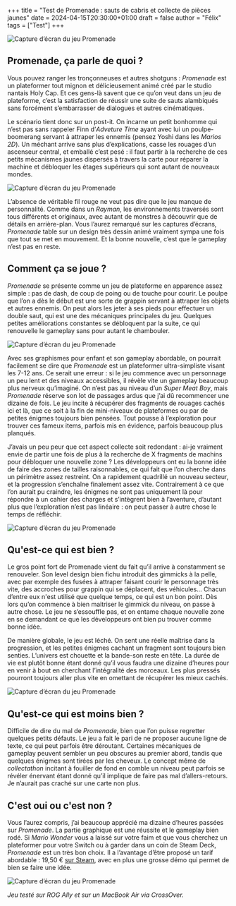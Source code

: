 +++
title = "Test de Promenade : sauts de cabris et collecte de pièces jaunes"
date = 2024-04-15T20:30:00+01:00
draft = false
author = "Félix"
tags = ["Test"]
+++ 

![Capture d’écran du jeu Promenade](011.png "Ça va poulper.")

## Promenade, ça parle de quoi ?

Vous pouvez ranger les tronçonneuses et autres shotguns : *Promenade* est un plateformer tout mignon et délicieusement animé créé par le studio nantais Holy Cap. Et ces gens-là savent que ce qu’on veut dans un jeu de plateforme, c’est la satisfaction de réussir une suite de sauts alambiqués sans forcément s’embarrasser de dialogues et autres cinématiques.

Le scénario tient donc sur un post-it. On incarne un petit bonhomme qui n’est pas sans rappeler Finn d’*Adveture Time* ayant avec lui un poulpe-boomerang servant à attraper les ennemis (pensez Yoshi dans les *Marios 2D*). Un méchant arrive sans plus d’explications, casse les rouages d’un ascenseur central, et emballé c’est pesé : il faut partir à la recherche de ces petits mécanismes jaunes dispersés à travers la carte pour réparer la machine et débloquer les étages supérieurs qui sont autant de nouveaux mondes.

![Capture d’écran du jeu Promenade](06.png "Promenade nous fait le coup de la panne pour inciter à explorer.")

L’absence de véritable fil rouge ne veut pas dire que le jeu manque de personnalité. Comme dans un *Rayman*, les environnements traversés sont tous différents et originaux, avec autant de monstres à découvrir que de détails en arrière-plan. Vous l’aurez remarqué sur les captures d’écrans, *Promenade* table sur un design très dessin animé vraiment sympa une fois que tout se met en mouvement. Et la bonne nouvelle, c’est que le gameplay n’est pas en reste.

## Comment ça se joue ?

*Promenade* se présente comme un jeu de plateforme en apparence assez simple : pas de dash, de coup de poing ou de touche pour courir. Le poulpe que l’on a dès le début est une sorte de grappin servant à attraper les objets et autres ennemis. On peut alors les jeter à ses pieds pour effectuer un double saut, qui est une des mécaniques principales du jeu. Quelques petites améliorations constantes se débloquent par la suite, ce qui renouvelle le gameplay sans pour autant le chambouler.

![Capture d’écran du jeu Promenade](09.png)

Avec ses graphismes pour enfant et son gameplay abordable, on pourrait facilement se dire que *Promenade* est un plateformer ultra-simpliste visant les 7-12 ans. Ce serait une erreur : si le jeu commence avec un personnage un peu lent et des niveaux accessibles, il révèle vite un gameplay beaucoup plus nerveux qu’imaginé. On n’est pas au niveau d’un *Super Meat Boy*, mais *Promenade* réserve son lot de passages ardus que j’ai dû recommencer une dizaine de fois. Le jeu incite à récupérer des fragments de rouages cachés ici et là, que ce soit à la fin de mini-niveaux de plateformes ou par de petites énigmes toujours bien pensées. Tout pousse à l’exploration pour trouver ces fameux items, parfois mis en évidence, parfois beaucoup plus planqués.

J’avais un peu peur que cet aspect collecte soit redondant : ai-je vraiment envie de partir une fois de plus à la recherche de X fragments de machins pour débloquer une nouvelle zone ? Les développeurs ont eu la bonne idée de faire des zones de tailles raisonnables, ce qui fait que l’on cherche dans un périmètre assez restreint. On a rapidement quadrillé un nouveau secteur, et la progression s’enchaîne finalement assez vite. Contrairement à ce que l’on aurait pu craindre, les énigmes ne sont pas uniquement là pour répondre à un cahier des charges et s’intègrent bien à l’aventure, d’autant plus que l’exploration n’est pas linéaire : on peut passer à autre chose le temps de réfléchir.

![Capture d’écran du jeu Promenade](02.png "Bon, là pour le coup c’est assez évident.")

## Qu'est-ce qui est bien ?

Le gros point fort de Promenade vient du fait qu’il arrive à constamment se renouveler. Son level design bien fichu introduit des gimmicks à la pelle, avec par exemple des fusées à attraper faisant courir le personnage très vite, des accroches pour grappin qui se déplacent, des véhicules… Chacun d’entre eux n'est utilisé que quelque temps, ce qui est un bon point. Dès lors qu’on commence à bien maitriser le gimmick du niveau, on passe à autre chose. Le jeu ne s’essouffle pas, et on entame chaque nouvelle zone en se demandant ce que les développeurs ont bien pu trouver comme bonne idée.

De manière globale, le jeu est léché. On sent une réelle maîtrise dans la progression, et les petites énigmes cachant un fragment sont toujours bien senties. L’univers est chouette et la bande-son reste en tête. La durée de vie est plutôt bonne étant donné qu’il vous faudra une dizaine d’heures pour en venir à bout en cherchant l’intégralité des morceaux. Les plus pressés pourront toujours aller plus vite en omettant de récupérer les mieux cachés.

![Capture d’écran du jeu Promenade](03.png)

## Qu'est-ce qui est moins bien ?

Difficile de dire du mal de *Promenade*, bien que l’on puisse regretter quelques petits défauts. Le jeu a fait le pari de ne proposer aucune ligne de texte, ce qui peut parfois être déroutant. Certaines mécaniques de gameplay peuvent sembler un peu obscures au premier abord, tandis que quelques énigmes sont tirées par les cheveux. Le concept même de *‌collectathon* incitant à fouiller de fond en comble un niveau peut parfois se révéler énervant étant donné qu’il implique de faire pas mal d’allers-retours. Je n’aurait pas craché sur une carte non plus.

## C'est oui ou c'est non ?

Vous l’aurez compris, j’ai beaucoup apprécié ma dizaine d’heures passées sur *Promenade*. La partie graphique est une réussite et le gameplay bien rodé. Si *Mario Wonder* vous a laissé sur votre faim et que vous cherchez un plateformer pour votre Switch ou à garder dans un coin de Steam Deck, *Promenade* est un très bon choix. Il a l’avantage d’être proposé un tarif abordable : 19,50 € [sur Steam](https://store.steampowered.com/app/1781260/Promenade/), avec en plus une grosse démo qui permet de bien se faire une idée.

![Capture d’écran du jeu Promenade](05.png)

*Jeu testé sur ROG Ally et sur un MacBook Air via CrossOver.*

